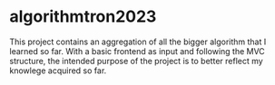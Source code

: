 # algorithmtron2023
This project contains an aggregation of all the bigger algorithm that I learned so far. With a basic frontend as input and following the MVC structure, the intended purpose of the project is to better reflect my knowlege acquired so far.
